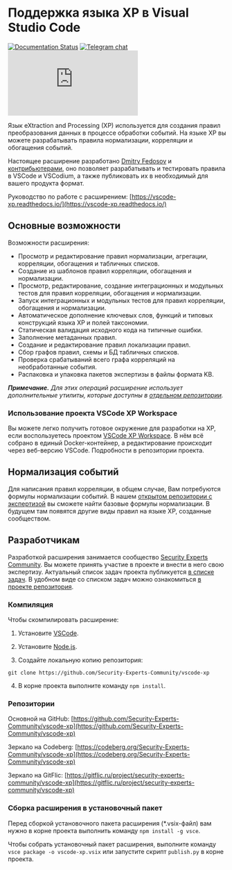 # Поддержка языка XP в Visual Studio Code

[![Documentation Status](https://readthedocs.org/projects/vscode-xp/badge/?version=latest)](https://vscode-xp.readthedocs.io/ru/latest/?badge=latest) [![Telegram chat](https://img.shields.io/static/v1?label=chat&message=Telegram&color=blue&logo=telegram)](https://t.me/s3curity_experts_community/75) [![Telegram chat](https://img.shields.io/matrix/vscode-xp:matrix.org?color=g&label=matrix&logo=matrix&logoColor=green)](https://matrix.to/#/#vscode-xp:matrix.org)

Язык eXtraction and Processing (XP) используется для создания правил преобразования данных в процессе обработки событий. На языке XP вы можете разрабатывать правила нормализации, корреляции и обогащения событий.

Настоящее расширение разработано [Dmitry Fedosov](https://github.com/DmitryOffsec) и [контрибьютерами](https://github.com/Security-Experts-Community/vscode-xp/graphs/contributors), оно позволяет разрабатывать и тестировать правила в VSCode и VSCodium, а также публиковать их в необходимый для вашего продукта формат.

Руководство по работе с расширением: [https://vscode-xp.readthedocs.io/](https://vscode-xp.readthedocs.io/)

## Основные возможности

Возможности расширения:

* Просмотр и редактирование правил нормализации, агрегации, корреляции, обогащения и табличных списков.
* Создание из шаблонов правил корреляции, обогащения и нормализации.
* Просмотр, редактирование, создание интеграционных и модульных тестов для правил корреляции, обогащения и нормализации.
* Запуск интеграционных и модульных тестов для правил корреляции, обогащения и нормализации.
* Автоматическое дополнение ключевых слов, функций и типовых конструкций языка XP и полей таксономии.
* Статическая валидация исходного кода на типичные ошибки.
* Заполнение метаданных правил.
* Создание и редактирование правил локализации правил.
* Сбор графов правил, схемы и БД табличных списков.
* Проверка срабатываний всего графа корреляций на необработанные события.
* Распаковка и упаковка пакетов экспертизы в файлы формата KB.

***Примечание.** Для этих операций расширение использует дополнительные утилиты, которые доступны в [отдельном репозитории](https://github.com/vxcontrol/xp-kbt/releases).*

### Использование проекта VSCode XP Workspace

Вы можете легко получить готовое окружение для разработки на XP, если воспользуетесь проектом [VSCode XP Workspace](https://github.com/Security-Experts-Community/vscode-xp-workspace). В нём всё собрано в единый Docker-контейнер, а редактирование происходит через веб-версию VSCode.
Подробности в репозитории проекта.

## Нормализация событий

Для написания правил корреляции, в общем случае, Вам потребуются формулы нормализации событий. В нашем [открытом репозитории с экспертизой](https://github.com/Security-Experts-Community/open-xp-rules) вы cможете найти базовые формулы нормализации. В будущем там появятся другие виды правил на языке XP, созданные сообществом.

## Разработчикам

Разработкой расширения занимается сообщество [Security Experts Community](https://github.com/Security-Experts-Community). Вы можете принять участие в проекте и внести в него свою экспертизу. Актуальный список задач проекта публикуется [в списке задач](https://github.com/Security-Experts-Community/vscode-xp/issues). В удобном виде со списком задач можно ознакомиться [в проекте репозитория](https://github.com/orgs/Security-Experts-Community/projects/2/views/3).

### Компиляция

Чтобы скомпилировать расширение:

1. Установите [VSCode](https://code.visualstudio.com/).

2. Установите [Node.js](https://nodejs.org/).

3. Создайте локальную копию репозитория:

```
git clone https://github.com/Security-Experts-Community/vscode-xp
```

4. В корне проекта выполните команду `npm install`.

### Репозитории

Основной на GitHub: [https://github.com/Security-Experts-Community/vscode-xp](https://github.com/Security-Experts-Community/vscode-xp)

Зеркало на Codeberg: [https://codeberg.org/Security-Experts-Community/vscode-xp](https://codeberg.org/Security-Experts-Community/vscode-xp)

Зеркало на GitFlic: [https://gitflic.ru/project/security-experts-community/vscode-xp](https://gitflic.ru/project/security-experts-community/vscode-xp)

### Сборка расширения в установочный пакет

Перед сборкой установочного пакета расширения (\*.vsix-файл) вам нужно в корне проекта выполнить команду `npm install -g vsce`.

Чтобы собрать установочный пакет расширения, выполните команду `vsce package -o vscode-xp.vsix` или запустите скрипт `publish.py` в корне проекта.
